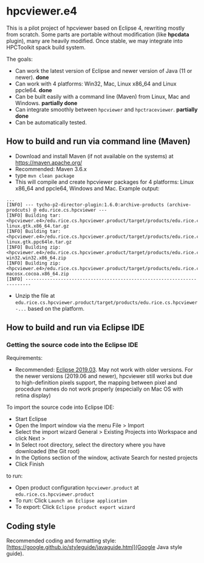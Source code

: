 # hpcviewer.e4

This is a pilot project of hpcviewer based on Eclipse 4, rewriting mostly from scratch. Some parts are portable without modification (like **hpcdata** plugin), many are heavily modified.
Once stable, we may integrate into HPCToolkit spack build system.

The goals:

* Can work the latest version of Eclipse and newer version of Java (11 or newer). **done**
* Can work with 4 platforms: Win32, Mac, Linux x86_64 and Linux ppcle64. **done**
* Can be built easily with a command line (Maven) from Linux, Mac and Windows. **partially done**
* Can integrate smoothly between `hpcviewer` and `hpctraceviewer`. **partially done**
* Can be automatically tested.

## How to build and run via command line (Maven)

* Download and install Maven (if not available on the systems) at https://maven.apache.org/
* Recommended: Maven 3.6.x
* type `mvn clean package`
* This will compile and create hpcviewer packages for 4 platforms: Linux x86_64 and ppcle64, Windows and Mac. Example output:
```
...
[INFO] --- tycho-p2-director-plugin:1.6.0:archive-products (archive-prodcuts) @ edu.rice.cs.hpcviewer ---
[INFO] Building tar: <hpcviewer.e4>/edu.rice.cs.hpcviewer.product/target/products/edu.rice.cs.hpcviewer-linux.gtk.x86_64.tar.gz
[INFO] Building tar: <hpcviewer.e4>/edu.rice.cs.hpcviewer.product/target/products/edu.rice.cs.hpcviewer-linux.gtk.ppc64le.tar.gz
[INFO] Building zip: <hpcviewer.e4>/edu.rice.cs.hpcviewer.product/target/products/edu.rice.cs.hpcviewer-win32.win32.x86_64.zip
[INFO] Building zip: <hpcviewer.e4>/edu.rice.cs.hpcviewer.product/target/products/edu.rice.cs.hpcviewer-macosx.cocoa.x86_64.zip
[INFO] ------------------------------------------------------------------------
```
* Unzip the file at `edu.rice.cs.hpcviewer.product/target/products/edu.rice.cs.hpcviewer-...` based on the platform.

## How to build and run via Eclipse IDE

### Getting the source code into the Eclipse IDE

Requirements:

* Recommended: [Eclipse 2019.03](https://www.eclipse.org/downloads/packages/release/2019-03/r/eclipse-ide-rcp-and-rap-developers). May not work with older versions. For the newer versions (2019.06 and newer), hpcviewer still works but due to high-definition pixels support, the mapping between pixel and procedure names do not work properly (especially on Mac OS with retina display)

To import the source code into Eclipse IDE:

* Start Eclipse
* Open the Import window via the menu File > Import
* Select the import wizard General > Existing Projects into Workspace and click Next >
* In Select root directory, select the directory where you have downloaded (the Git root)
* In the Options section of the window, activate Search for nested projects
* Click Finish

to run:

* Open product configuration `hpcviewer.product` at `edu.rice.cs.hpcviewer.product`
* To run: Click `Launch an Eclipse application`
* To export: Click `Eclipse product export wizard`


## Coding style

Recommended coding and formatting style: [https://google.github.io/styleguide/javaguide.html](Google Java style guide).
